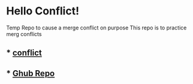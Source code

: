 # Hello Conflict!
Temp Repo to cause a merge conflict on purpose 
This repo is to practice merg conflicts


## * [conflict](https://github.com/michaelhintz16/hello-conflict/commit/34c0e067be4d24b0f7784e22ffd323439e518278)
## * [Ghub Repo](https://github.com/michaelhintz16/hello-conflict)
